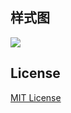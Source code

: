 ## 样式图

![]( https://cdn.jsdelivr.net/gh/PaddyLin-xum/tuku@master/img/ping.png)

## License

[MIT License](https://github.com/panjunwen/LeanComment/blob/master/LICENSE)
